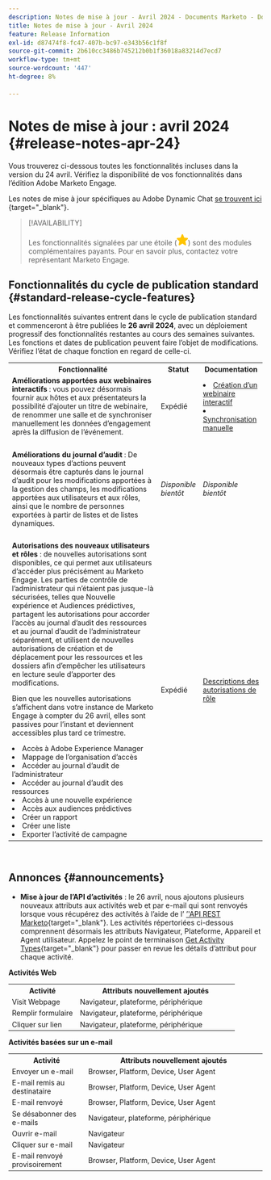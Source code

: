 ```yaml
---
description: Notes de mise à jour - Avril 2024 - Documents Marketo - Documentation du produit
title: Notes de mise à jour - Avril 2024
feature: Release Information
exl-id: d87474f8-fc47-407b-bc97-e343b56c1f8f
source-git-commit: 2b610cc3486b745212b0b1f36018a83214d7ecd7
workflow-type: tm+mt
source-wordcount: '447'
ht-degree: 8%

---
```


# Notes de mise à jour : avril 2024 {#release-notes-apr-24}

Vous trouverez ci-dessous toutes les fonctionnalités incluses dans la version du 24 avril. Vérifiez la disponibilité de vos fonctionnalités dans l’édition Adobe Marketo Engage.

Les notes de mise à jour spécifiques au Adobe Dynamic Chat [ se trouvent ici ](/help/marketo/release-notes/dynamic-chat.md){target="_blank"}.

>[!AVAILABILITY]
>
>Les fonctionnalités signalées par une étoile (![star](assets/yellow-star.png)) sont des modules complémentaires payants. Pour en savoir plus, contactez votre représentant Marketo Engage.

## Fonctionnalités du cycle de publication standard {#standard-release-cycle-features}

Les fonctionnalités suivantes entrent dans le cycle de publication standard et commenceront à être publiées le **26 avril 2024**, avec un déploiement progressif des fonctionnalités restantes au cours des semaines suivantes. Les fonctions et dates de publication peuvent faire l’objet de modifications. Vérifiez l’état de chaque fonction en regard de celle-ci.

<table style="table-layout:auto"> 
 <tbody> 
  <tr> 
   <th style="width:65%">Fonctionnalité</th> 
   <th style="width:10%">Statut</th>
   <th style="width:25%">Documentation</th>
  </tr>
     <tr> 
   <td><strong>Améliorations apportées aux webinaires interactifs</strong> : vous pouvez désormais fournir aux hôtes et aux présentateurs la possibilité d’ajouter un titre de webinaire, de renommer une salle et de synchroniser manuellement les données d’engagement après la diffusion de l’événement.</td> 
   <td>Expédié</td>
   <td><li><a href="/help/marketo/product-docs/demand-generation/events/interactive-webinars/create-an-interactive-webinar.md">Création d’un webinaire interactif</a></li>
   <li><a href="/help/marketo/product-docs/demand-generation/events/interactive-webinars/event-workflows.md#manual-sync">Synchronisation manuelle</a></li></td>
  </tr>
  <tr> 
   <td> </td> 
   <td> </td>
   <td> </td>
  </tr>
    <tr> 
   <td><strong>Améliorations du journal d’audit</strong> : 
   De nouveaux types d’actions peuvent désormais être capturés dans le journal d’audit pour les modifications apportées à la gestion des champs, les modifications apportées aux utilisateurs et aux rôles, ainsi que le nombre de personnes exportées à partir de listes et de listes dynamiques.</td> 
   <td><i>Disponible bientôt</i></td>
   <td><i>Disponible bientôt</i></td>
  </tr>
  <tr> 
   <td> </td> 
   <td> </td>
   <td> </td>
  </tr>
    <tr> 
   <td><strong>Autorisations des nouveaux utilisateurs et rôles</strong> : de nouvelles autorisations sont disponibles, ce qui permet aux utilisateurs d’accéder plus précisément au Marketo Engage. Les parties de contrôle de l’administrateur qui n’étaient pas jusque-là sécurisées, telles que Nouvelle expérience et Audiences prédictives, partagent les autorisations pour accorder l’accès au journal d’audit des ressources et au journal d’audit de l’administrateur séparément, et utilisent de nouvelles autorisations de création et de déplacement pour les ressources et les dossiers afin d’empêcher les utilisateurs en lecture seule d’apporter des modifications. 
   <p>Bien que les nouvelles autorisations s’affichent dans votre instance de Marketo Engage à compter du 26 avril, elles sont passives pour l’instant et deviennent accessibles plus tard ce trimestre.
   <li>Accès à Adobe Experience Manager</li>
   <li>Mappage de l’organisation d’accès</li>
   <li>Accéder au journal d’audit de l’administrateur</li>
   <li>Accéder au journal d’audit des ressources</li>
   <li>Accès à une nouvelle expérience</li>
   <li>Accès aux audiences prédictives</li>
   <li>Créer un rapport</li>
   <li>Créer une liste</li>
   <li>Exporter l’activité de campagne</li>
   </td> 
   <td>Expédié</td>
   <td><a href="/help/marketo/product-docs/administration/users-and-roles/descriptions-of-role-permissions.md">Descriptions des autorisations de rôle</a></td>
  </tr>
 </tbody> 
</table>
<br/>

## Annonces {#announcements}

* **Mise à jour de l’API d’activités** : le 26 avril, nous ajoutons plusieurs nouveaux attributs aux activités web et par e-mail qui sont renvoyés lorsque vous récupérez des activités à l’aide de l’ [’&#39;API REST Marketo](https://developer.adobe.com/marketo-apis/api/mapi/#tag/Activities){target="_blank"}. Les activités répertoriées ci-dessous comprennent désormais les attributs Navigateur, Plateforme, Appareil et Agent utilisateur. Appelez le point de terminaison [Get Activity Types](https://developer.adobe.com/marketo-apis/api/mapi/#tag/Activities/operation/getAllActivityTypesUsingGET){target="_blank"} pour passer en revue les détails d’attribut pour chaque activité.

**Activités Web**

<table style="table-layout:auto"> 
 <tbody> 
  <tr> 
   <th style="width:30%">Activité</th> 
   <th style="width:70%">Attributs nouvellement ajoutés</th>
   </tr>
  <tr> 
   <td>Visit Webpage</td> 
   <td>Navigateur, plateforme, périphérique</td>
  </tr>
   <tr> 
   <td>Remplir formulaire</td> 
   <td>Navigateur, plateforme, périphérique</td>
  </tr>
  <tr> 
   <td>Cliquer sur lien</td> 
   <td>Navigateur, plateforme, périphérique</td>
  </tr>
 </tbody> 
</table>

**Activités basées sur un e-mail**

<table style="table-layout:auto"> 
 <tbody> 
  <tr> 
   <th style="width:30%">Activité</th> 
   <th style="width:70%">Attributs nouvellement ajoutés</th>
  </tr>
   <tr> 
   <td>Envoyer un e-mail</td> 
   <td>Browser, Platform, Device, User Agent</td>
  </tr>
   </tr>
  <tr> 
   <td>E-mail remis au destinataire</td> 
   <td>Browser, Platform, Device, User Agent</td>
  </tr>
   <tr> 
   <td>E-mail renvoyé</td> 
   <td>Browser, Platform, Device, User Agent</td>
  </tr>
  <tr> 
   <td>Se désabonner des e-mails</td> 
   <td>Navigateur, plateforme, périphérique</td>
  </tr>
  <tr> 
   <td>Ouvrir e-mail</td> 
   <td>Navigateur</td>
  </tr>
   <tr> 
   <td>Cliquer sur e-mail</td> 
   <td>Navigateur</td>
  </tr>
  <tr> 
   <td>E-mail renvoyé provisoirement</td> 
   <td>Browser, Platform, Device, User Agent</td>
  </tr>
 </tbody> 
</table>
